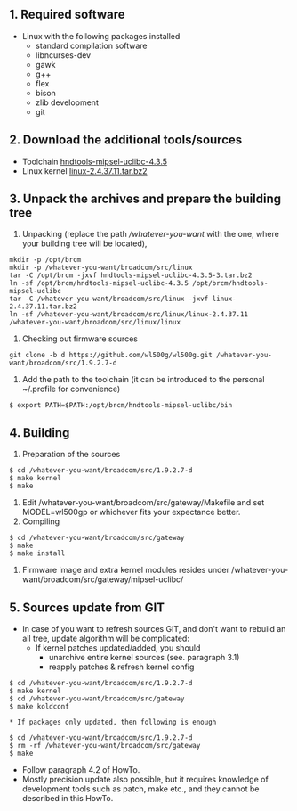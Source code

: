 ## 1. Required software ##

  * Linux with the following packages installed
    * standard compilation software
    * libncurses-dev
    * gawk
    * g++
    * flex
    * bison
    * zlib development
    * git

## 2. Download the additional tools/sources ##
  * Toolchain [hndtools-mipsel-uclibc-4.3.5](http://code.google.com/p/wl500g/downloads/list?can=2&q=hndtools-mipsel-uclibc-4.3.5)
  * Linux kernel [linux-2.4.37.11.tar.bz2](http://www.kernel.org/pub/linux/kernel/v2.4/linux-2.4.37.11.tar.bz2)

## 3. Unpack the archives and prepare the building tree ##

  1. Unpacking (replace the path _/whatever-you-want_ with the one, where your building tree will be located),
```
mkdir -p /opt/brcm
mkdir -p /whatever-you-want/broadcom/src/linux
tar -C /opt/brcm -jxvf hndtools-mipsel-uclibc-4.3.5-3.tar.bz2
ln -sf /opt/brcm/hndtools-mipsel-uclibc-4.3.5 /opt/brcm/hndtools-mipsel-uclibc
tar -C /whatever-you-want/broadcom/src/linux -jxvf linux-2.4.37.11.tar.bz2
ln -sf /whatever-you-want/broadcom/src/linux/linux-2.4.37.11 /whatever-you-want/broadcom/src/linux/linux
```
  1. Checking out firmware sources
```
git clone -b d https://github.com/wl500g/wl500g.git /whatever-you-want/broadcom/src/1.9.2.7-d
```
  1. Add the path to the toolchain (it can be introduced to the personal ~/.profile for convenience)
```
$ export PATH=$PATH:/opt/brcm/hndtools-mipsel-uclibc/bin
```

## 4. Building ##

  1. Preparation of the sources
```
$ cd /whatever-you-want/broadcom/src/1.9.2.7-d
$ make kernel
$ make
```
  1. Edit /whatever-you-want/broadcom/src/gateway/Makefile and set MODEL=wl500gp or whichever fits your expectance better.
  1. Compiling
```
$ cd /whatever-you-want/broadcom/src/gateway
$ make
$ make install
```
  1. Firmware image and extra kernel modules resides under /whatever-you-want/broadcom/src/gateway/mipsel-uclibc/

## 5. Sources update from GIT ##
  * In case of you want to refresh sources GIT, and don't want to rebuild an all tree, update algorithm will be complicated:
    * If kernel patches updated/added, you should
      * unarchive entire kernel sources (see. paragraph 3.1)
      * reapply patches & refresh kernel config
```
$ cd /whatever-you-want/broadcom/src/1.9.2.7-d
$ make kernel
$ cd /whatever-you-want/broadcom/src/gateway
$ make koldconf
```
    * If packages only updated, then following is enough
```
$ cd /whatever-you-want/broadcom/src/1.9.2.7-d
$ rm -rf /whatever-you-want/broadcom/src/gateway
$ make
```
  * Follow paragraph 4.2 of HowTo.
  * Mostly precision update also possible, but it requires knowledge of development tools such as patch, make etc., and they cannot be described in this HowTo.